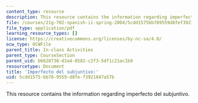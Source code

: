 ```yaml
---
content_type: resource
description: This resource contains the information regarding imperfecto del subjuntivo.
file: /courses/21g-702-spanish-ii-spring-2004/5cdd1575bb789559d8fef3921847a57b_MIT21G_702S04_37encsta.pdf
file_type: application/pdf
learning_resource_types: []
license: https://creativecommons.org/licenses/by-nc-sa/4.0/
ocw_type: OCWFile
parent_title: In-class Activities
parent_type: CourseSection
parent_uid: b6628738-d3a4-8582-c2f3-5df1c21ac1b9
resourcetype: Document
title: 'Imperfecto del subjuntivo:'
uid: 5cdd1575-bb78-9559-d8fe-f3921847a57b
---
```

This resource contains the information regarding imperfecto del subjuntivo.